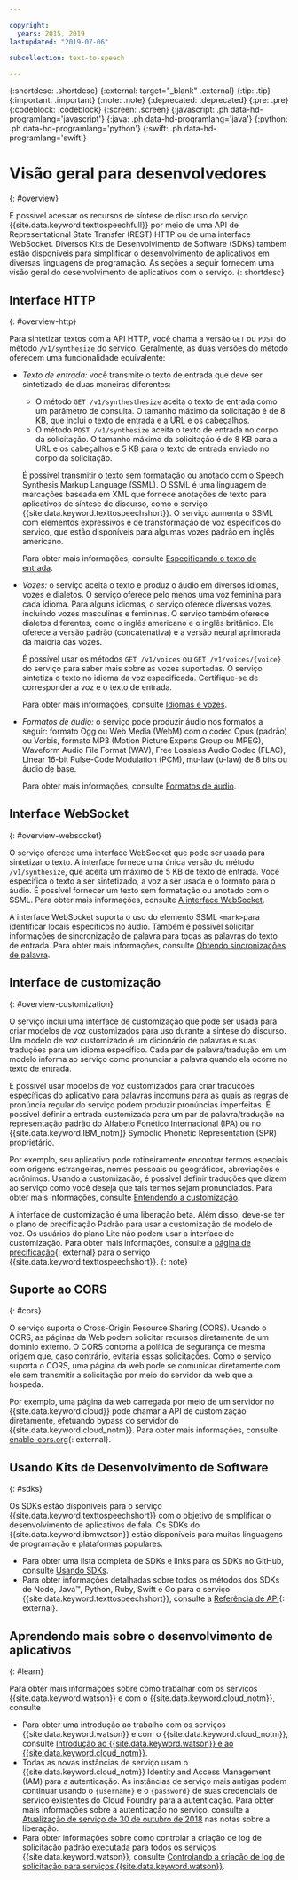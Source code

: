```yaml
---

copyright:
  years: 2015, 2019
lastupdated: "2019-07-06"

subcollection: text-to-speech

---
```


{:shortdesc: .shortdesc}
{:external: target="_blank" .external}
{:tip: .tip}
{:important: .important}
{:note: .note}
{:deprecated: .deprecated}
{:pre: .pre}
{:codeblock: .codeblock}
{:screen: .screen}
{:javascript: .ph data-hd-programlang='javascript'}
{:java: .ph data-hd-programlang='java'}
{:python: .ph data-hd-programlang='python'}
{:swift: .ph data-hd-programlang='swift'}

# Visão geral para desenvolvedores
{: #overview}

É possível acessar os recursos de síntese de discurso do serviço {{site.data.keyword.texttospeechfull}} por meio de uma API de Representational State Transfer (REST) HTTP ou de uma interface WebSocket. Diversos Kits de Desenvolvimento de Software (SDKs) também estão disponíveis para simplificar o desenvolvimento de aplicativos em diversas linguagens de programação. As seções a seguir fornecem uma visão geral do desenvolvimento de aplicativos com o serviço.
{: shortdesc}

## Interface HTTP
{: #overview-http}

Para sintetizar textos com a API HTTP, você chama a versão `GET` ou `POST` do método `/v1/synthesize` do serviço. Geralmente, as duas versões do método oferecem uma funcionalidade equivalente:

-   *Texto de entrada:* você transmite o texto de entrada que deve ser sintetizado de duas maneiras diferentes:
    -   O método `GET /v1/synthesthesize` aceita o texto de entrada como um parâmetro de consulta. O tamanho máximo da solicitação é de 8 KB, que inclui o texto de entrada e a URL e os cabeçalhos.
    -   O método `POST /v1/synthesize` aceita o texto de entrada no corpo da solicitação. O tamanho máximo da solicitação é de 8 KB para a URL e os cabeçalhos e 5 KB para o texto de entrada enviado no corpo da solicitação.

    É possível transmitir o texto sem formatação ou anotado com o Speech Synthesis Markup Language (SSML). O SSML é uma linguagem de marcações baseada em XML que fornece anotações de texto para aplicativos de síntese de discurso, como o serviço {{site.data.keyword.texttospeechshort}}. O serviço aumenta o SSML com elementos expressivos e de transformação de voz específicos do serviço, que estão disponíveis para algumas vozes padrão em inglês americano.

    Para obter mais informações, consulte [Especificando o texto de entrada](/docs/services/text-to-speech?topic=text-to-speech-usingHTTP#input).
-   *Vozes:* o serviço aceita o texto e produz o áudio em diversos idiomas, vozes e dialetos. O serviço oferece pelo menos uma voz feminina para cada idioma. Para alguns idiomas, o serviço oferece diversas vozes, incluindo vozes masculinas e femininas. O serviço também oferece dialetos diferentes, como o inglês americano e o inglês britânico. Ele oferece a versão padrão (concatenativa) e a versão neural aprimorada da maioria das vozes.

    É possível usar os métodos `GET /v1/voices` ou `GET /v1/voices/{voice}` do serviço para saber mais sobre as vozes suportadas. O serviço sintetiza o texto no idioma da voz especificada. Certifique-se de corresponder a voz e o texto de entrada.

    Para obter mais informações, consulte [Idiomas e vozes](/docs/services/text-to-speech?topic=text-to-speech-voices).
-   *Formatos de áudio:* o serviço pode produzir áudio nos formatos a seguir: formato Ogg ou Web Media (WebM) com o codec Opus (padrão) ou Vorbis, formato MP3 (Motion Picture Experts Group ou MPEG), Waveform Audio File Format (WAV), Free Lossless Audio Codec (FLAC), Linear 16-bit Pulse-Code Modulation (PCM), mu-law (u-law) de 8 bits ou áudio de base.

    Para obter mais informações, consulte [Formatos de áudio](/docs/services/text-to-speech?topic=text-to-speech-audioFormats).

## Interface WebSocket
{: #overview-websocket}

O serviço oferece uma interface WebSocket que pode ser usada para sintetizar o texto. A interface fornece uma única versão do método `/v1/synthesize`, que aceita um máximo de 5 KB de texto de entrada. Você especifica o texto a ser sintetizado, a voz a ser usada e o formato para o áudio. É possível fornecer um texto sem formatação ou anotado com o SSML. Para obter mais informações, consulte [A interface WebSocket](/docs/services/text-to-speech?topic=text-to-speech-usingWebSocket).

A interface WebSocket suporta o uso do elemento SSML `<mark>`para identificar locais específicos no áudio. Também é possível solicitar informações de sincronização de palavra para todas as palavras do texto de entrada. Para obter mais informações, consulte [Obtendo sincronizações de palavra](/docs/services/text-to-speech?topic=text-to-speech-timing).

## Interface de customização
{: #overview-customization}

O serviço inclui uma interface de customização que pode ser usada para criar modelos de voz customizados para uso durante a síntese do discurso. Um modelo de voz customizado é um dicionário de palavras e suas traduções para um idioma específico. Cada par de palavra/tradução em um modelo informa ao serviço como pronunciar a palavra quando ela ocorre no texto de entrada.

É possível usar modelos de voz customizados para criar traduções específicas do aplicativo para palavras incomuns para as quais as regras de pronúncia regular do serviço podem produzir pronúncias imperfeitas. É possível definir a entrada customizada para um par de palavra/tradução na representação padrão do Alfabeto Fonético Internacional (IPA) ou no {{site.data.keyword.IBM_notm}} Symbolic Phonetic Representation (SPR) proprietário.

Por exemplo, seu aplicativo pode rotineiramente encontrar termos especiais com origens estrangeiras, nomes pessoais ou geográficos, abreviações e acrônimos. Usando a customização, é possível definir traduções que dizem ao serviço como você deseja que tais termos sejam pronunciados. Para obter mais informações, consulte [Entendendo a customização](/docs/services/text-to-speech?topic=text-to-speech-customIntro).

A interface de customização é uma liberação beta. Além disso, deve-se ter o plano de precificação Padrão para usar a customização de modelo de voz. Os usuários do plano Lite não podem usar a interface de customização. Para obter mais informações, consulte a [página de precificação](https://www.ibm.com/cloud/watson-text-to-speech/pricing){: external} para o serviço {{site.data.keyword.texttospeechshort}}.
{: note}

## Suporte ao CORS
{: #cors}

O serviço suporta o Cross-Origin Resource Sharing (CORS). Usando o CORS, as páginas da Web podem solicitar recursos diretamente de um domínio externo. O CORS contorna a política de segurança de mesma origem que, caso contrário, evitaria essas solicitações. Como o serviço suporta o CORS, uma página da web pode se comunicar diretamente com ele sem transmitir a solicitação por meio do servidor da web que a hospeda.

Por exemplo, uma página da web carregada por meio de um servidor no {{site.data.keyword.cloud}} pode chamar a API de customização diretamente, efetuando bypass do servidor do {{site.data.keyword.cloud_notm}}. Para obter mais informações, consulte [enable-cors.org](https://enable-cors.org/){: external}.

## Usando Kits de Desenvolvimento de Software
{: #sdks}

Os SDKs estão disponíveis para o serviço {{site.data.keyword.texttospeechshort}} com o objetivo de simplificar o desenvolvimento de aplicativos de fala. Os SDKs do {{site.data.keyword.ibmwatson}} estão disponíveis para muitas linguagens de programação e plataformas populares.

-   Para obter uma lista completa de SDKs e links para os SDKs no GitHub, consulte [Usando SDKs](/docs/services/watson?topic=watson-using-sdks).
-   Para obter informações detalhadas sobre todos os métodos dos SDKs de Node, Java&trade;, Python, Ruby, Swift e Go para o serviço {{site.data.keyword.texttospeechshort}}, consulte a [Referência de API](https://{DomainName}/apidocs/text-to-speech){: external}.

## Aprendendo mais sobre o desenvolvimento de aplicativos
{: #learn}

Para obter mais informações sobre como trabalhar com os serviços {{site.data.keyword.watson}} e com o {{site.data.keyword.cloud_notm}}, consulte

-   Para obter uma introdução ao trabalho com os serviços {{site.data.keyword.watson}} e com o {{site.data.keyword.cloud_notm}}, consulte [Introdução ao {{site.data.keyword.watson}} e ao {{site.data.keyword.cloud_notm}}](/docs/services/watson?topic=watson-about).
-   Todas as novas instâncias de serviço usam o {{site.data.keyword.cloud_notm}} Identity and Access Management (IAM) para a autenticação. As instâncias de serviço mais antigas podem continuar usando o `{username}` e o `{password}` de suas credenciais de serviço existentes do Cloud Foundry para a autenticação. Para obter mais informações sobre a autenticação no serviço, consulte a [Atualização de serviço de 30 de outubro de 2018](/docs/services/text-to-speech?topic=text-to-speech-release-notes#October2018) nas notas sobre a liberação.
-   Para obter informações sobre como controlar a criação de log de solicitação padrão executada para todos os serviços {{site.data.keyword.watson}}, consulte [Controlando a criação de log de solicitação para serviços {{site.data.keyword.watson}}](/docs/services/watson?topic=watson-gs-logging-overview).
